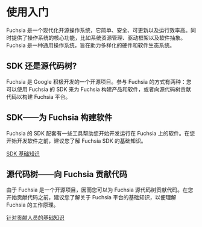 <!--
# Get started
-->
# 使用入门

<!--
Fuchsia is a modern open source operating system that’s simple, secure,
updatable, and performant. It provides core operating system functions like
system resource management, a driver framework, and software abstractions.
Fuchsia is a general purpose operating system designed to power a diverse
ecosystem of hardware and software.
-->
Fuchsia 是一个现代化开源操作系统，它简单、安全、可更新以及运行效率高。同时提供了操作系统的核心功能，比如系统资源管理、驱动框架以及软件抽象。Fuchsia 是一种通用操作系统，旨在助力多样化的硬件和软件生态系统。

<!--
## SDK or source tree?
-->
## SDK 还是源代码树?

<!--
Fuchsia is an open source project in active development at Google. There are
two ways to work with Fuchsia: you can build products and software for Fuchsia
using the SDK, or contribute to the source tree to build the Fuchsia platform.
-->
Fuchsia 是 Google 积极开发的一个开源项目。参与 Fuchsia 的方式有两种：您可以使用 Fuchsia 的 SDK 来为 Fuchsia 构建产品和软件，或者向源代码树贡献代码以构建 Fuchsia 平台。

<!--
## SDK - Build software for Fuchsia
-->
## SDK——为 Fuchsia 构建软件

<!--
Fuchsia has an SDK with tools to help you get started developing
software that will run on Fuchsia. Before you begin building your software, it
is recommended you learn about the fundamentals of using the Fuchsia SDK.
-->
Fuchsia 的 SDK 配套有一些工具帮助您开始开发运行在 Fuchsia 上的软件。在您开始开发软件之前，建议您了解 Fuchsia SDK 的基础知识。

<!--
<a class="button button-primary"
    href="/get-started/sdk/learn">Fundamentals for SDK</a>
-->
<a class="button button-primary"
    href="/get-started/sdk/learn">SDK 基础知识</a>

<!--
## Source tree - Contribute to Fuchsia
-->
## 源代码树——向 Fuchsia 贡献代码

<!--
As Fuchsia is an open source project, you can contribute to the Fuchsia source tree. Before you
begin contributing, it’s recommended that you learn about the fundamentals about
the Fuchsia platform to understand how Fuchsia works.
-->
由于 Fuchsia 是一个开源项目，因而您可以为 Fuchsia 源代码树贡献代码。在您开始贡献代码之前，建议您了解关于 Fuchsia 平台的基础知识，以便理解 Fuchsia 的工作原理。

<!--
<a class="button button-primary"
    href="/get-started/learn">Fundamentals for contributors</a>
-->
<a class="button button-primary"
   href="/get-started/learn">针对贡献人员的基础知识</a>
